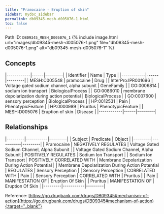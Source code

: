 ```yaml
---
title: "Pramocaine - Eruption of skin"
sidebar: mydoc_sidebar
permalink: db09345-mesh-d005076-1.html
toc: false 
---
```



Path ID: `DB09345_MESH_D005076_1`
{% include image.html url="images/db09345-mesh-d005076-1.png" file="db09345-mesh-d005076-1.png" alt="db09345-mesh-d005076-1" %}

## Concepts

|------------|------|---------|
| Identifier | Name | Type    |
|------------|------|---------|
| MESH:C005548 | pramocaine | Drug |
| InterPro:IPR001696 | Voltage gated sodium channel, alpha subunit | GeneFamily |
| GO:0006814 | sodium ion transport | BiologicalProcess |
| GO:0086010 | membrane depolarization during action potential | BiologicalProcess |
| GO:0007600 | sensory perception | BiologicalProcess |
| HP:0012531 | Pain | PhenotypicFeature |
| HP:0000989 | Pruritus | PhenotypicFeature |
| MESH:D005076 | Eruption of skin | Disease |
|------------|------|---------|

## Relationships

|---------|-----------|---------|
| Subject | Predicate | Object  |
|---------|-----------|---------|
| Pramocaine | NEGATIVELY REGULATES | Voltage Gated Sodium Channel, Alpha Subunit |
| Voltage Gated Sodium Channel, Alpha Subunit | POSITIVELY REGULATES | Sodium Ion Transport |
| Sodium Ion Transport | POSITIVELY CORRELATED WITH | Membrane Depolarization During Action Potential |
| Membrane Depolarization During Action Potential | REGULATES | Sensory Perception |
| Sensory Perception | CORRELATED WITH | Pain |
| Sensory Perception | CORRELATED WITH | Pruritus |
| Pain | MANIFESTATION OF | Eruption Of Skin |
| Pruritus | MANIFESTATION OF | Eruption Of Skin |
|---------|-----------|---------|

Reference: [https://go.drugbank.com/drugs/DB09345#mechanism-of-action](https://go.drugbank.com/drugs/DB09345#mechanism-of-action){:target="_blank"}